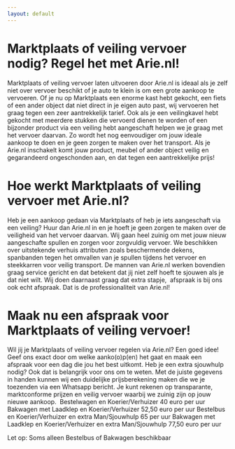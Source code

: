 ```yaml
---
layout: default
---
```


# Marktplaats of veiling vervoer nodig? Regel het met Arie.nl! 

Marktplaats of veiling vervoer laten uitvoeren door Arie.nl is ideaal als je zelf niet over
vervoer beschikt of je auto te klein is om een grote aankoop te vervoeren. Of je nu op
Marktplaats een enorme kast hebt gekocht, een fiets of een ander object dat niet direct in je
eigen auto past, wij vervoeren het graag tegen een zeer aantrekkelijk tarief. Ook als je een
veilingkavel hebt gekocht met meerdere stukken die vervoerd dienen te worden of een
bijzonder product via een veiling hebt aangeschaft helpen we je graag met het vervoer
daarvan. Zo wordt het nog eenvoudiger om jouw ideale aankoop te doen en je geen zorgen
te maken over het transport. Als je Arie.nl inschakelt komt jouw product, meubel of ander
object veilig en gegarandeerd ongeschonden aan, en dat tegen een aantrekkelijke prijs!

# Hoe werkt Marktplaats of veiling vervoer met Arie.nl? 

Heb je een aankoop gedaan via Marktplaats of heb je iets aangeschaft via een veiling? Huur
dan Arie.nl in en je hoeft je geen zorgen te maken over de veiligheid van het vervoer
daarvan. Wij gaan heel zuinig om met jouw nieuw aangeschafte spullen en zorgen voor
zorgvuldig vervoer. We beschikken over uitstekende verhuis attributen zoals beschermende
dekens, spanbanden tegen het omvallen van je spullen tijdens het vervoer en steekkarren
voor veilig transport. De mannen van Arie.nl werken bovendien graag service gericht en dat
betekent dat jij niet zelf hoeft te sjouwen als je dat niet wilt. Wij doen daarnaast graag dat
extra stapje,  afspraak is bij ons ook echt afspraak. Dat is de professionaliteit van Arie.nl! 

# Maak nu een afspraak voor Marktplaats of veiling vervoer!

Wil jij je Marktplaats of veiling vervoer regelen via Arie.nl? Een goed idee! Geef ons exact
door om welke aanko(o)p(en) het gaat en maak een afspraak voor een dag die jou het best
uitkomt. Heb je een extra sjouwhulp nodig? Ook dat is belangrijk voor ons om te weten. Met
de juiste gegevens in handen kunnen wij een duidelijke prijsberekening maken die we je
toezenden via een Whatsapp bericht. Je kunt rekenen op transparante, marktconforme
prijzen en veilig vervoer waarbij we zuinig zijn op jouw nieuwe aankoop. 
Bestelwagen en Koerier/Verhuizer 40 euro per uur
Bakwagen met Laadklep en Koerier/Verhuizer 52,50 euro per uur
Bestelbus en Koerier/Verhuizer en extra Man/Sjouwhulp 65 per uur
Bakwagen met Laadklep en Koerier/Verhuizer en extra Man/Sjouwhulp 77,50 euro
per uur 

Let op: Soms alleen Bestelbus of Bakwagen beschikbaar
